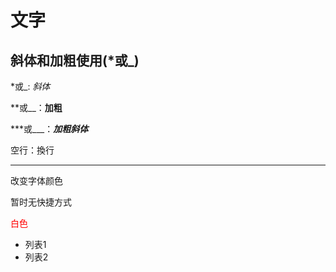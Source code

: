 # 文字

## 斜体和加粗使用(*或_)

\*或_: *斜体*

\*\*或__：**加粗**

\*\*\*或___：***加粗斜体***

空行：換行

---


改变字体颜色

暂时无快捷方式

<font color='red'>白色</font>

<ul>
    <li>列表1</li>
    <li>列表2</li>
</ul>